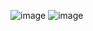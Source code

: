 ![image](https://github.com/arup473/Flutter_Project/assets/104428472/176c218e-678b-441e-a1d6-7dc882b57928)
![image](https://github.com/arup473/Flutter_Project/assets/104428472/072e5fec-a836-418a-98e1-29a34b03462b)
